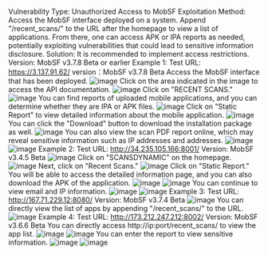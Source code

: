 Vulnerability Type:
Unauthorized Access to MobSF
Exploitation Method:
Access the MobSF interface deployed on a system. Append "/recent_scans/" to the URL after the homepage to view a list of applications. From there, one can access APK or IPA reports as needed, potentially exploiting vulnerabilities that could lead to sensitive information disclosure.
Solution:
It is recommended to implement access restrictions.
Version: MobSF v3.7.8 Beta or earlier
Example 1:
Test URL: https://3.137.91.62/
version：MobSF v3.7.8 Beta
Access the MobSF interface that has been deployed.
![image](https://github.com/woshinibaba222/hack16/assets/55568679/ead612ca-5f49-4843-bad7-4187218d59c3)
Click on the area indicated in the image to access the API documentation.
![image](https://github.com/woshinibaba222/hack16/assets/55568679/38432be0-c93a-4402-ba91-368b76f46462)
Click on "RECENT SCANS."
![image](https://github.com/woshinibaba222/hack16/assets/55568679/30cf8b20-5ed7-4e79-9908-a2f24fa89203)
You can find reports of uploaded mobile applications, and you can determine whether they are IPA or APK files.
![image](https://github.com/woshinibaba222/hack16/assets/55568679/45acd8ad-031b-4a37-b3e1-718da2c0d1f5)
Click on "Static Report" to view detailed information about the mobile application.
![image](https://github.com/woshinibaba222/hack16/assets/55568679/6e621f89-ae7e-41b4-82ff-88a3d7ea5dc4)
You can click the "Download" button to download the installation package as well.
![image](https://github.com/woshinibaba222/hack16/assets/55568679/df1b077e-e6f7-4cf1-a75b-0eab2de6b99e)
You can also view the scan PDF report online, which may reveal sensitive information such as IP addresses and addresses.
![image](https://github.com/woshinibaba222/hack16/assets/55568679/1b640612-d411-4fa9-8c7a-326c34117084)
![image](https://github.com/woshinibaba222/hack16/assets/55568679/244a9434-9152-47dc-a186-459a85b905d0)
Example 2:
Test URL: http://34.235.105.166:8001/
Version: MobSF v3.4.5 Beta
![image](https://github.com/woshinibaba222/hack16/assets/55568679/c17ec797-274b-4fec-bdca-d5a3c867acb2)
Click on "SCANSDYNAMIC" on the homepage.
![image](https://github.com/woshinibaba222/hack16/assets/55568679/2278d89d-5f4c-4c96-8d9b-c298c2018c38)
Next, click on "Recent Scans."
![image](https://github.com/woshinibaba222/hack16/assets/55568679/f0d425e5-c5d6-41d1-bbcc-a11383a9c4c0)
Click on "Static Report." You will be able to access the detailed information page, and you can also download the APK of the application.
![image](https://github.com/woshinibaba222/hack16/assets/55568679/452798d4-ce0f-47bd-b1ae-6136be9eb59f)
![image](https://github.com/woshinibaba222/hack16/assets/55568679/d016fd1c-8f84-4f3e-8d98-3d8e01ff99e2)
You can continue to view email and IP information.
![image](https://github.com/woshinibaba222/hack16/assets/55568679/beaf304c-daab-4f31-9b9d-b7a9dd84b5a7)
![image](https://github.com/woshinibaba222/hack16/assets/55568679/c44d2b48-437b-4dfc-8df5-a50ac02c30fe)
Example 3:
Test URL: http://167.71.229.12:8080/
Version: MobSF v3.7.4 Beta
![image](https://github.com/woshinibaba222/hack16/assets/55568679/c12888c4-36b8-4a7e-bf78-c7eeefbd9a25)
You can directly view the list of apps by appending "/recent_scans/" to the URL.
![image](https://github.com/woshinibaba222/hack16/assets/55568679/ef523110-7c94-40ab-932e-bf11fad9ab5c)
Example 4:
Test URL: http://173.212.247.212:8002/
Version: MobSF v3.6.6 Beta
You can directly access http://ip:port/recent_scans/ to view the app list.
![image](https://github.com/woshinibaba222/hack16/assets/55568679/4e2efe8d-e006-4f07-a05a-d93630c06e7d)
![image](https://github.com/woshinibaba222/hack16/assets/55568679/406fd0aa-f38e-49f3-ad68-53ad37f626a8)
You can enter the report to view sensitive information.
![image](https://github.com/woshinibaba222/hack16/assets/55568679/14e7a526-c625-46ac-883c-0c03c414bf0e)
![image](https://github.com/woshinibaba222/hack16/assets/55568679/1fa94aa2-702a-44fc-ba7c-9cd0b3861b0d)





